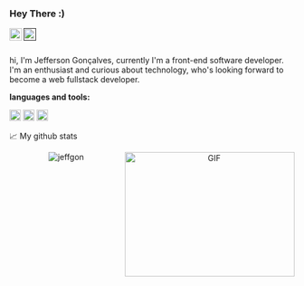 ### Hey There :)
<a href="linkedin.com/in/jeffgonlima">
  <img align="left" alt="Jeff's Discord" width="22px" src="https://raw.githubusercontent.com/peterthehan/peterthehan/master/assets/discord.svg" />
</a>
<a href="">
  <img align="left" alt="Jeff's LinkedIN" width="22px" src="https://raw.githubusercontent.com/peterthehan/peterthehan/master/assets/linkedin.svg" />
</a>
<br>
<br />

hi, I'm Jefferson Gonçalves, currently I'm a front-end software developer. I'm an enthusiast and curious about technology, who's looking forward to become a web fullstack developer.

**languages and tools:**  

<code><img height="20" src="https://img.shields.io/badge/HTML5-E34F26?style=for-the-badge&logo=html5&logoColor=white"></code>
<code><img height="20" src="https://img.shields.io/badge/CSS3-1572B6?style=for-the-badge&logo=css3&logoColor=white"></code>
<code><img height="20" src="https://img.shields.io/badge/JavaScript-323330?style=for-the-badge&logo=javascript&logoColor=F7DF1E"></code>


📈 My github stats

<p align="center"> <img src="https://github-readme-stats.vercel.app/api?username=jeffgon&show_icons=true&theme=gotham" alt="jeffgon" />
  
<img align="right" alt="GIF" src="https://github.com/abhisheknaiidu/abhisheknaiidu/blob/master/code.gif?raw=true" width="300" height="220" />

